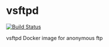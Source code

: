 # vsftpd
[![Build Status](https://travis-ci.org/jabenninghoff/vsftpd.svg?branch=master)](https://travis-ci.org/jabenninghoff/vsftpd)

vsftpd Docker image for anonymous ftp
